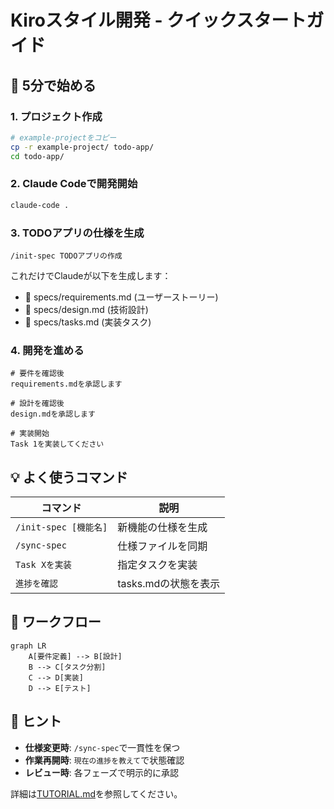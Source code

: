 # Kiroスタイル開発 - クイックスタートガイド

## 🎯 5分で始める

### 1. プロジェクト作成
```bash
# example-projectをコピー
cp -r example-project/ todo-app/
cd todo-app/
```

### 2. Claude Codeで開発開始
```bash
claude-code .
```

### 3. TODOアプリの仕様を生成
```
/init-spec TODOアプリの作成
```

これだけでClaudeが以下を生成します：
- 📄 specs/requirements.md (ユーザーストーリー)
- 📄 specs/design.md (技術設計)
- 📄 specs/tasks.md (実装タスク)

### 4. 開発を進める
```
# 要件を確認後
requirements.mdを承認します

# 設計を確認後
design.mdを承認します

# 実装開始
Task 1を実装してください
```

## 💡 よく使うコマンド

| コマンド | 説明 |
|---------|------|
| `/init-spec [機能名]` | 新機能の仕様を生成 |
| `/sync-spec` | 仕様ファイルを同期 |
| `Task Xを実装` | 指定タスクを実装 |
| `進捗を確認` | tasks.mdの状態を表示 |

## 🔄 ワークフロー

```mermaid
graph LR
    A[要件定義] --> B[設計]
    B --> C[タスク分割]
    C --> D[実装]
    D --> E[テスト]
```

## 🌟 ヒント

- **仕様変更時**: `/sync-spec`で一貫性を保つ
- **作業再開時**: `現在の進捗を教えて`で状態確認
- **レビュー時**: 各フェーズで明示的に承認

詳細は[TUTORIAL.md](TUTORIAL.md)を参照してください。
